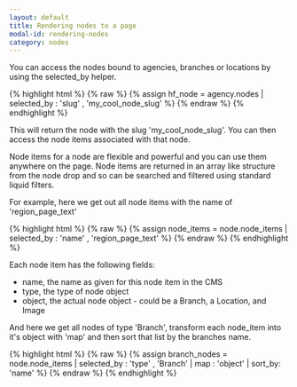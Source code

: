 ```yaml
---
layout: default
title: Rendering nodes to a page
modal-id: rendering-nodes
category: nodes
---
```

You can access the nodes bound to agencies, branches or locations by using the selected_by helper.

{% highlight html %}
{% raw %}
    {% assign hf_node = agency.nodes | selected_by :  'slug' , 'my_cool_node_slug' %}
{% endraw %}
{% endhighlight %}

This will return the node with the slug 'my_cool_node_slug'. You can then access the node items associated with that node.

Node items for a node are flexible and powerful and you can use them anywhere on the page. Node items are returned in an array like structure from the node drop and so can be searched and filtered using standard liquid filters.

For example, here we get out all node items with the name of 'region_page_text'

{% highlight html %}
{% raw %}
    {% assign node_items = node.node_items | selected_by :  'name' , 'region_page_text' %}
{% endraw %}
{% endhighlight %}

Each node item has the following fields:

  - name, the name as given for this node item in the CMS
  - type, the type of node object
  - object, the actual node object - could be a Branch, a Location, and Image


And here we get all nodes of type 'Branch', transform each node_item into it's object with 'map' and then sort that list by the branches name.

{% highlight html %}
{% raw %}
  {% assign branch_nodes = node.node_items | selected_by :  'type' , 'Branch' | map : 'object' | sort_by: 'name' %}
{% endraw %}
{% endhighlight %}
